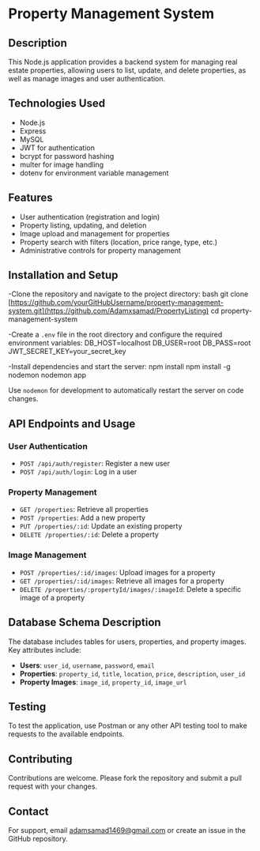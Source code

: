 # Property Management System

## Description
This Node.js application provides a backend system for managing real estate properties, allowing users to list, update, and delete properties, as well as manage images and user authentication.

## Technologies Used
- Node.js
- Express
- MySQL
- JWT for authentication
- bcrypt for password hashing
- multer for image handling
- dotenv for environment variable management

## Features
- User authentication (registration and login)
- Property listing, updating, and deletion
- Image upload and management for properties
- Property search with filters (location, price range, type, etc.)
- Administrative controls for property management

## Installation and Setup
-Clone the repository and navigate to the project directory:
bash
git clone [https://github.com/yourGitHubUsername/property-management-system.git](https://github.com/Adamxsamad/PropertyListing)
cd property-management-system

-Create a `.env` file in the root directory and configure the required environment variables:
DB_HOST=localhost
DB_USER=root
DB_PASS=root
JWT_SECRET_KEY=your_secret_key

-Install dependencies and start the server:
npm install
npm install -g nodemon
nodemon app

Use `nodemon` for development to automatically restart the server on code changes.

## API Endpoints and Usage

### User Authentication
- `POST /api/auth/register`: Register a new user
- `POST /api/auth/login`: Log in a user

### Property Management
- `GET /properties`: Retrieve all properties
- `POST /properties`: Add a new property
- `PUT /properties/:id`: Update an existing property
- `DELETE /properties/:id`: Delete a property

### Image Management
- `POST /properties/:id/images`: Upload images for a property
- `GET /properties/:id/images`: Retrieve all images for a property
- `DELETE /properties/:propertyId/images/:imageId`: Delete a specific image of a property

## Database Schema Description
The database includes tables for users, properties, and property images. Key attributes include:
- **Users**: `user_id`, `username`, `password`, `email`
- **Properties**: `property_id`, `title`, `location`, `price`, `description`, `user_id`
- **Property Images**: `image_id`, `property_id`, `image_url`

## Testing
To test the application, use Postman or any other API testing tool to make requests to the available endpoints.

## Contributing
Contributions are welcome. Please fork the repository and submit a pull request with your changes.

## Contact
For support, email adamsamad1469@gmail.com or create an issue in the GitHub repository.
